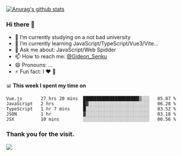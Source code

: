 [![Anurag's github stats](https://github-readme-stats.vercel.app/api?username=gideonsenku)](https://github.com/anuraghazra/github-readme-stats)
### Hi there 👋
- 🔭 I’m currently studying on a not bad university 
- 🌱 I’m currently learning JavaScript/TypeScript/Vue3/Vite...
- 💬 Ask me about: JavaScript/Web Spidder 
- 📫 How to reach me: [@Gideon_Senku](https://t.me/Gideon_Senku)
- 😄 Pronouns: ...
- ⚡ Fun fact: I ❤️ 🎵

📊 **This week I spent my time on**
<!--START_SECTION:waka-->
```text
Vue.js       27 hrs 20 mins  █████████████████████▒░░░   85.87 % 
JavaScript   2 hrs           █▓░░░░░░░░░░░░░░░░░░░░░░░   06.28 % 
TypeScript   1 hr 7 mins     █░░░░░░░░░░░░░░░░░░░░░░░░   03.52 % 
JSON         1 hr            ▓░░░░░░░░░░░░░░░░░░░░░░░░   03.18 % 
JSX          10 mins         ░░░░░░░░░░░░░░░░░░░░░░░░░   00.56 % 
```
<!--END_SECTION:waka-->


### Thank you for the visit.
![](http://profile-counter.glitch.me/gideonsenku/count.svg)
<!--
**GideonSenku/GideonSenku** is a ✨ _special_ ✨ repository because its `README.md` (this file) appears on your GitHub profile.

Here are some ideas to get you started:

- 🔭 I’m currently working on ...
- 🌱 I’m currently learning ...
- 👯 I’m looking to collaborate on ...
- 🤔 I’m looking for help with ...
- 💬 Ask me about ...
- 📫 How to reach me: ...
- 😄 Pronouns: ...
- ⚡ Fun fact: ...
-->
